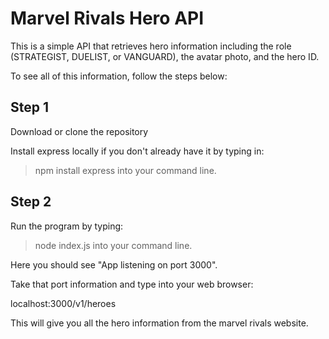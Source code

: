 # Marvel Rivals Hero API 

This is a simple API that retrieves hero information including the role (STRATEGIST, DUELIST, or VANGUARD), the avatar photo, and the hero ID.

To see all of this information, follow the steps below:

## Step 1

Download or clone the repository

Install express locally if you don't already have it by typing in:
> npm install express
into your command line.

## Step 2

Run the program by typing:
> node index.js
into your command line.

Here you should see "App listening on port 3000".

Take that port information and type into your web browser:

localhost:3000/v1/heroes

This will give you all the hero information from the marvel rivals website.